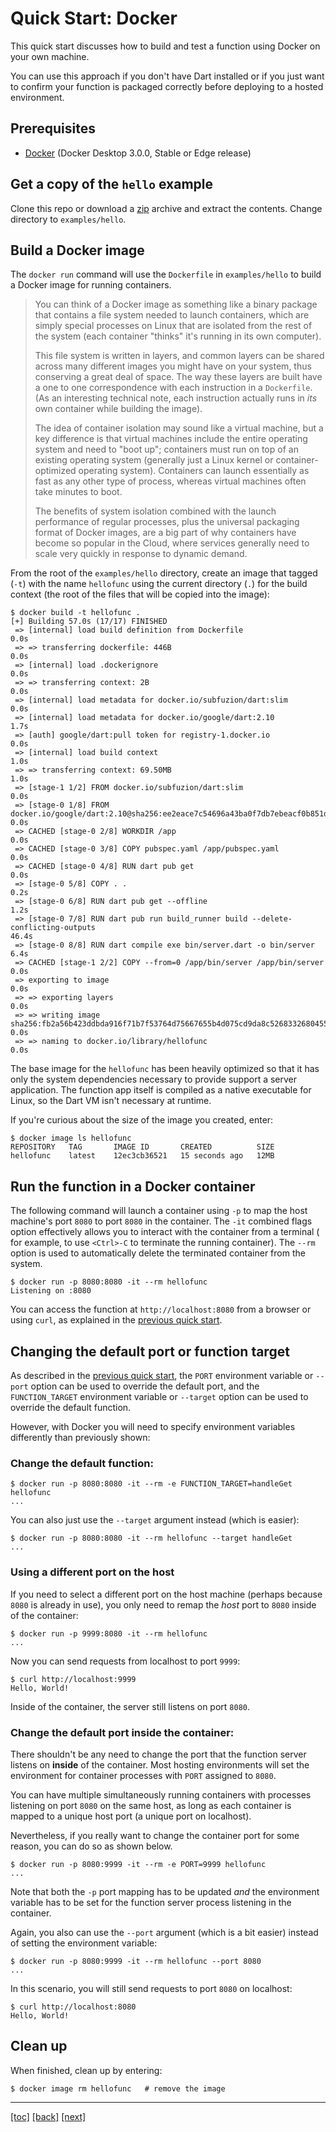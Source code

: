 # Quick Start: Docker

This quick start discusses how to build and test a function using Docker on your
own machine.

You can use this approach if you don't have Dart installed or if you just want
to confirm your function is packaged correctly before deploying to a hosted
environment.

## Prerequisites

* [Docker] (Docker Desktop 3.0.0, Stable or Edge release)

## Get a copy of the `hello` example

Clone this repo or download a [zip] archive and extract the contents. Change
directory to `examples/hello`.

## Build a Docker image

The `docker run` command will use the `Dockerfile` in `examples/hello` to build
a Docker image for running containers.

> You can think of a Docker image as something like a binary package that
> contains a file system needed to launch containers, which are simply special
> processes on Linux that are isolated from the rest of the system (each
> container "thinks" it's running in its own computer).
>
> This file system is written in layers, and common layers can be shared across
> many different images you might have on your system, thus conserving a great
> deal of space. The way these layers are built have a one to one correspondence
> with each instruction in a `Dockerfile`. (As an interesting technical note,
> each instruction actually runs in *its* own container while building the
> image).
>
> The idea of container isolation may sound like a virtual machine, but a key
> difference is that virtual machines include the entire operating system
> and need to "boot up"; containers must run on top of an existing operating
> system (generally just a Linux kernel or container-optimized operating
> system). Containers can launch essentially as fast as any other type of
> process, whereas virtual machines often take minutes to boot.
>
> The benefits of system isolation combined with the launch performance of
> regular processes, plus the universal packaging format of Docker images, are a
> big part of why containers have become so popular in the Cloud, where services
> generally need to scale very quickly in response to dynamic demand.

From the root of the `examples/hello` directory, create an image that tagged
(`-t`) with the name `hellofunc` using the current directory (`.`) for the build
context (the root of the files that will be copied into the image):

```shell
$ docker build -t hellofunc .
[+] Building 57.0s (17/17) FINISHED
 => [internal] load build definition from Dockerfile                                                                                 0.0s
 => => transferring dockerfile: 446B                                                                                                 0.0s
 => [internal] load .dockerignore                                                                                                    0.0s
 => => transferring context: 2B                                                                                                      0.0s
 => [internal] load metadata for docker.io/subfuzion/dart:slim                                                                       0.0s
 => [internal] load metadata for docker.io/google/dart:2.10                                                                          1.7s
 => [auth] google/dart:pull token for registry-1.docker.io                                                                           0.0s
 => [internal] load build context                                                                                                    1.0s
 => => transferring context: 69.50MB                                                                                                 1.0s
 => [stage-1 1/2] FROM docker.io/subfuzion/dart:slim                                                                                 0.0s
 => [stage-0 1/8] FROM docker.io/google/dart:2.10@sha256:ee2eace7c54696a43ba0f7db7ebeacf0b851d199cecd3bf4d7e3863a01dcbbf0            0.0s
 => CACHED [stage-0 2/8] WORKDIR /app                                                                                                0.0s
 => CACHED [stage-0 3/8] COPY pubspec.yaml /app/pubspec.yaml                                                                         0.0s
 => CACHED [stage-0 4/8] RUN dart pub get                                                                                            0.0s
 => [stage-0 5/8] COPY . .                                                                                                           0.2s
 => [stage-0 6/8] RUN dart pub get --offline                                                                                         1.2s
 => [stage-0 7/8] RUN dart pub run build_runner build --delete-conflicting-outputs                                                  46.4s
 => [stage-0 8/8] RUN dart compile exe bin/server.dart -o bin/server                                                                 6.4s
 => CACHED [stage-1 2/2] COPY --from=0 /app/bin/server /app/bin/server                                                               0.0s
 => exporting to image                                                                                                               0.0s
 => => exporting layers                                                                                                              0.0s
 => => writing image sha256:fb2a56b423ddbda916f71b7f53764d75667655b4d075cd9da8c5268332680455                                         0.0s
 => => naming to docker.io/library/hellofunc                                                                                         0.0s
```

The base image for the `hellofunc` has been heavily optimized so that it has
only the system dependencies necessary to provide support a server application.
The function app itself is compiled as a native executable for Linux, so the
Dart VM isn't necessary at runtime.

If you're curious about the size of the image you created, enter:

```shell
$ docker image ls hellofunc
REPOSITORY   TAG       IMAGE ID       CREATED          SIZE
hellofunc    latest    12ec3cb36521   15 seconds ago   12MB
```

## Run the function in a Docker container

The following command will launch a container using `-p` to map the host
machine's port `8080` to port `8080` in the container. The `-it` combined flags
option effectively allows you to interact with the container from a terminal (
for example, to use `<Ctrl>-C` to terminate the running container). The `--rm`
option is used to automatically delete the terminated container from the system.

```shell
$ docker run -p 8080:8080 -it --rm hellofunc
Listening on :8080
```

You can access the function at `http://localhost:8080` from a browser or using
`curl`, as explained in the [previous quick start](01-quick-start-dart.md).

## Changing the default port or function target

As described in the [previous quick start](01-quick-start-dart.md), the
`PORT` environment variable or `--port` option can be used to override the
default port, and the `FUNCTION_TARGET` environment variable or `--target`
option can be used to override the default function.

However, with Docker you will need to specify environment variables differently
than previously shown:

### Change the default function:

```shell
$ docker run -p 8080:8080 -it --rm -e FUNCTION_TARGET=handleGet hellofunc
...
```

You can also just use the `--target` argument instead (which is easier):

```shell
$ docker run -p 8080:8080 -it --rm hellofunc --target handleGet
...
```

### Using a different port on the host

If you need to select a different port on the host machine (perhaps
because `8080` is already in use), you only need to remap the
*host* port to `8080` inside of the container:

```shell
$ docker run -p 9999:8080 -it --rm hellofunc
...
```

Now you can send requests from localhost to port `9999`:

```shell
$ curl http://localhost:9999
Hello, World!
```

Inside of the container, the server still listens on port `8080`.

### Change the default port inside the container:

There shouldn't be any need to change the port that the function server listens
on **inside** of the container. Most hosting environments will set the
environment for container processes with `PORT` assigned to `8080`.

You can have multiple simultaneously running containers with processes listening
on port `8080` on the same host, as long as each container is mapped to a unique
host port (a unique port on localhost).

Nevertheless, if you really want to change the container port for some reason,
you can do so as shown below.

```shell
$ docker run -p 8080:9999 -it --rm -e PORT=9999 hellofunc
...
```

Note that both the `-p` port mapping has to be updated *and* the environment
variable has to be set for the function server process listening in the
container.

Again, you also can  use the `--port` argument (which is a bit easier) 
instead of setting the environment variable:

```shell
$ docker run -p 8080:9999 -it --rm hellofunc --port 8080
...
```

In this scenario, you will still send requests to port `8080` on localhost:

```shell
$ curl http://localhost:8080
Hello, World!
```

## Clean up

When finished, clean up by entering:

```shell
$ docker image rm hellofunc   # remove the image
```

---
[[toc]](../README.md) [[back]](01-quick-start-dart.md) [[next]](03-quick-start-cloud-run.md)

<!-- reference links -->

[docker]: https://docs.docker.com/get-docker/

[zip]: https://github.com/GoogleCloudPlatform/functions-framework-dart/archive/main.zip
